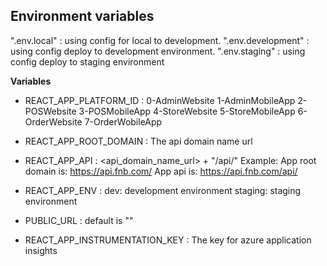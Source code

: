 ## Environment variables

".env.local" : using config for local to development.
".env.development" : using config deploy to development environment.
".env.staging" : using config deploy to staging environment

**Variables**

- REACT_APP_PLATFORM_ID :
  0-AdminWebsite
  1-AdminMobileApp
  2-POSWebsite
  3-POSMobileApp
  4-StoreWebsite
  5-StoreMobileApp
  6-OrderWebsite
  7-OrderWobileApp

- REACT_APP_ROOT_DOMAIN : The api domain name url
- REACT_APP_API : <api_domain_name_url> + "/api/"
  Example:
  App root domain is: https://api.fnb.com/
  App api is: https://api.fnb.com/api/

- REACT_APP_ENV :
  dev: development environment
  staging: staging environment

- PUBLIC_URL : default is ""
- REACT_APP_INSTRUMENTATION_KEY : The key for azure application insights
